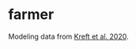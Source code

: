 # farmer

Modeling data from [Kreft et al. 2020](https://www.sciencedirect.com/science/article/pii/S2352340920303048).


